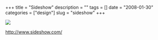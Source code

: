 +++
title = "Sideshow"
description = ""
tags = []
date = "2008-01-30"
categories = ["design"]
slug = "sideshow"
+++


 

  <div id="screens-thumbs" class="clearfix">
    <div class="txt-center" id="design-submission"><a href="http://www.sideshow.com/"><img id='bluga-thumbnail-1025' class='bluga-thumbnail large' src='http://media.konigi.com/bluga/
wt47f281cf054c5_0.jpg'/></a></div>  
  </div>   
<p><a href="http://www.sideshow.com/">http://www.sideshow.com/</a></p>




